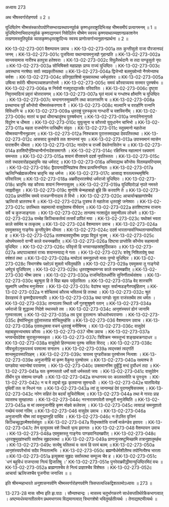 अध्यायः 273

अथ भीषस्वर्गारोहणपर्व ॥ 2 ॥

युधिष्ठिरेण भीष्मसंस्कारोपयोगिसम्भारप्रस्थापनपूर्वकं कृष्णधृतराष्ट्रादिभिःसह भीष्मसमीपं प्रत्यागमनम् ॥ 1 ॥ युधिष्ठिरेणाभिवादनपूर्वकं कृष्णाद्यागमनं निवेदितेन भीष्मेण स्वस्य कृष्णयाथात्म्यज्ञानप्रकाशनेन तत्प्रणामस्तुतिपूर्वकं व्यासकृष्णधृतराष्ट्रादिभ्यः स्वस्य प्राणोत्सर्गाभ्यनुज्ञानप्रार्थना ॥ 2 ॥

KK-13-02-273-001	वैशम्पायन उवाच ।
KK-13-02-273-001a	ततः कुन्तीसुतो राजा पौरजानपदं जनम् ।
KK-13-02-273-001c	पूजयित्वा यथान्यायमनुजज्ञे गृहान्प्रति ॥
KK-13-02-273-002a	सान्त्वयामास नारीश्च हतपुत्रा हतेश्वराः ।
KK-13-02-273-002c	विपुलैरर्थदानैः स तदा पाण्डुसुतो नृपः ॥
KK-13-02-273-003a	सोभिषिक्तो महाप्राज्ञः प्राप्य राज्यं युधिष्ठिरः ।
KK-13-02-273-003c	अवस्थाप्य नरश्रेष्ठः सर्वाः स्वप्रकृतीस्तथा ॥
KK-13-02-273-004a	द्विजेभ्यो बलमुख्येभ्यो नैगमेभ्यश्च सर्वशः ।
KK-13-02-273-004c	प्रतिगृह्याशिषो मुख्यास्तथा धर्मभृतांवरः ॥
KK-13-02-273-005a	उषित्वा शर्वरीः श्रीमान्पञ्चाशन्नगरोत्तमे ।
KK-13-02-273-005c	समयं कौरवाग्र्यस्य सस्मार पुरुषर्षभः ॥
KK-13-02-273-006a	स निर्ययौ गजपुराद्याजकैः परिवारितः ।
KK-13-02-273-006c	दृष्ट्वा निवृत्तमादित्यं प्रवृत्तं चोत्तरायणम् ॥
KK-13-02-273-007a	घृतं माल्यं च गन्धांश्च क्षौमाणि च युधिष्ठिरः ।
KK-13-02-273-007c	चन्दनागरुमुख्यानि तथा कालगरूणि च ॥
KK-13-02-273-008a	प्रस्थाप्यच पूर्वं कौन्तेयो भीष्मसंस्करणाय वै ।
KK-13-02-273-008c	माल्यानि च वरार्हाणि रत्नानि विविधानि च ॥
KK-13-02-273-009a	धृतराष्ट्रं पुरुस्कृत्य गान्धारीं च यशस्विनीम् ।
KK-13-02-273-009c	मातरं च पृथां धीमान्भ्रातॄंश्च पुरुषर्षभान् ॥
KK-13-02-273-010a	जनार्दनेनानुगतो विदुरेण च धीमता ।
KK-13-02-273-010c	युयुत्सुना च कौरव्यो युयुधानेन चाभिभो ॥
KK-13-02-273-011a	महता राजभोगेन पारिबर्हेण संवृतः ।
KK-13-02-273-011c	स्तूयमानो महातेजा भीष्मस्याग्नीननुव्रजन् ॥
KK-13-02-273-012a	निश्चक्राम पुरात्तस्माद्यथा देवपतिस्तथा ।
KK-13-02-273-012c	आससाद कुरुक्षेत्रे ततः शान्तनवं नृपः ॥
KK-13-02-273-013a	उपास्यमानं व्यासेन पाराशर्येण धीमता ।
KK-13-02-273-013c	नारदेन च राजर्षे देवलेनासितेन च ॥
KK-13-02-273-014a	हतशिष्टैर्नृपैश्चान्यैर्नानादेशसमागतैः ।
KK-13-02-273-014c	रक्षिभिश्च महात्मानं रक्ष्यमाणं समन्ततः ॥
KK-13-02-273-015a	शयानं वीरशयने ददर्श नृपतिस्ततः ।
KK-13-02-273-015c	ततो रथादवारोहद्भ्रातृभिः सह धर्मराट् ॥
KK-13-02-273-016a	अभिवाद्याथ कौन्तेयः पितामहमरिन्दमम् ।
KK-13-02-273-016c	द्वैपायनादीन्विप्रांश्च तैश्च प्रत्यभिनन्दितः ॥
KK-13-02-273-017a	ऋत्विग्भिर्ब्रह्मकल्पैश्च भ्रातृभिः सह धर्मजः ।
KK-13-02-273-017c	आसाद्य शरतल्पस्थमृषिभिः परिवारितम् ॥
KK-13-02-273-018a	अब्रवीद्भरतश्रेष्ठं धर्मराजो युधिष्ठिरः ।
KK-13-02-273-018c	भ्रातृभिः सह कौरव्यः शयानं निम्नगासुतम् ॥
KK-13-02-273-019a	युधिष्ठिरोऽहं नृपते नमस्ते जाह्नवीसुत ।
KK-13-02-273-019c	शृणोषि चेन्महाबाहो ब्रूहि किं करवाणि ते ॥
KK-13-02-273-020a	प्राप्तोस्मि समये राजन्नग्नीनादाय ते विभो ।
KK-13-02-273-020c	आचार्यान्ब्राह्मणांश्चैव ऋत्विजो भ्रातरश्च मे ॥
KK-13-02-273-021a	पुत्रश्च ते महातेजा धृतराष्ट्रो जनेश्वरः ।
KK-13-02-273-021c	उपस्थितः सहामात्यो वासुदेवश्च वीर्यवान् ॥
KK-13-02-273-022a	हतशिष्टाश्च राजानः सर्वे च कुरुजाङ्गलाः ।
KK-13-02-273-022c	तान्पश्य नरशार्दूल समुन्मीलय लोचने ॥
KK-13-02-273-023a	यच्चेह किञ्चित्कर्तव्यं तत्सर्वं प्रापितं मया ।
KK-13-02-273-023c	यथोक्तं भवता काले सर्वमेव च तत्कृतम् ॥
KK-13-02-273-024	वैशम्पायन उवाच ।
KK-13-02-273-024a	एवमुक्तस्तु गाङ्गेयः कुन्तीपुत्रेण धीमता ।
KK-13-02-273-024c	ददर्श भारतान्सर्वान्स्थितान्सम्परिवार्य ह ॥
KK-13-02-273-025a	ततश्चलवपुर्भीष्मः प्रगृह्य विपुलं भुजम् ।
KK-13-02-273-025c	ओघमेघस्वरो वाग्मी काले वचनमब्रवीत् ॥
KK-13-02-273-026a	दिष्ट्या प्राप्तोसि कौन्तेय सहामात्यो युधिष्ठिर ।
KK-13-02-273-026c	परिवृत्तो हि भगवान्सहस्रांशुर्दिवाकरः ॥
KK-13-02-273-027a	अष्टपञ्चाशतं रात्र्यः शयानस्याद्य मे गताः ।
KK-13-02-273-027c	शरेषु निशिताग्रेषु यथा वर्षशतं तथा ॥
KK-13-02-273-028a	माघोऽयं समनुप्राप्तो मासः पुण्यो युधिष्ठिर ।
KK-13-02-273-028c	त्रिभागशेषः पक्षोऽयं शुक्लो भवितुमर्हति ॥
KK-13-02-273-029a	एवमुक्त्वा तु गाङ्गेयो धर्मपुत्रं युधिष्ठिरम् ।
KK-13-02-273-029c	धृतराष्ट्रमथामन्त्र्य काले वचनमब्रवीत् ॥
KK-13-02-273-030	भीष्म उवाच ।
KK-13-02-273-030a	राजन्विदितधर्मोसि सुनिर्णीतार्थसंशयः ।
KK-13-02-273-030c	बहुश्रुता हि ते विप्रा बहवः पर्युपासिताः ॥
KK-13-02-273-031a	वेद शास्त्राणि सूक्ष्माणि धर्मांश्च मनुजेश्वर ।
KK-13-02-273-031c	वेदांश्च चतुरः सर्वान्षडङ्गैरुपबृंहितान् ॥
KK-13-02-273-032a	न शोचितव्यं कौरव्य भवितव्यं हि तत्तथा ।
KK-13-02-273-032c	श्रुतं देवरहस्यं ते कृष्णद्वैपायनादपि ॥
KK-13-02-273-033a	यथा पाण्डोः सुता राजंस्तथैव तव धर्मतः ।
KK-13-02-273-033c	तान्पालय स्थितो धर्मे गुरुशुश्रूषणे रतान् ॥
KK-13-02-273-034a	धर्मराजो हि शुद्धात्मा निदेशे स्थास्यते तव ।
KK-13-02-273-034c	आनृशंस्यपरं ह्येनं जानामि गुरुवत्सलम् ॥
KK-13-02-273-035a	तव पुत्रा दुरात्मानः क्रोधलोभपरायणाः ।
KK-13-02-273-035c	ईर्ष्याभिभूता दुर्वृत्तास्तान्न शोचितुमर्हसि ॥
KK-13-02-273-036	वैशम्पायन उवाच ।
KK-13-02-273-036a	एतावधुक्त्वा वचनं धृतराष्ट्रं मनीषिणम् ।
KK-13-02-273-036c	वासुदेवं महाबाहुमभ्यभाषय कौरवः ॥
KK-13-02-273-037	भीष्म उवाच ।
KK-13-02-273-037a	भगवन्देवदेवेश सुरासुरनमस्कृत ।
KK-13-02-273-037c	त्रिविक्रम नमस्तुभ्यं शङ्खचक्रगदाधर ॥
KK-13-02-273-038a	वासुदेवो हिरण्यात्मा पुरुषः सविता विराद् ।
KK-13-02-273-038c	जीवभूतोऽनुरूपस्त्वं परमात्मा सनातनः ॥
KK-13-02-273-039a	त्वद्भक्तं त्वद्गतिं शान्तमुदारमपरिग्रहम् ।
KK-13-02-273-039c	त्रायस्व पुण्डरीकाक्ष पुरुषोत्तम नित्यशः ।
KK-13-02-273-039e	अनुजानीहि मां कृष्ण वैकुण्ठ पुरुषोत्तम ॥
KK-13-02-273-040a	रक्ष्याश्च ते पाण्डवेया भवान्येषां परायणम् ।
KK-13-02-273-040c	उक्तवानस्मि दुर्बुद्धिं मन्दं दुर्योधनं तदा ॥
KK-13-02-273-041a	यतः कृष्णस्ततो धर्मो यतो धर्मस्ततो जयः ।
KK-13-02-273-041c	वासुदेवेन तीर्थेन पुत्र संशाम्य पाण्डवैः ॥
KK-13-02-273-042a	सन्धानस्य परः कालस्तवेति च पुनःपुनः ।
KK-13-02-273-042c	न च मे तद्वचो मूढः कृतवान्स सुमन्दधीः ।
KK-13-02-273-042e	घातयित्वेह पृथिवीं ततः स निधनं गतः ॥
KK-13-02-273-043a	त्वां तु जानाम्यहं देवं पुराणमृषिसत्तमम् ।
KK-13-02-273-043c	नरेण सहितं देव बदर्यां सुचिरोषितम् ॥
KK-13-02-273-044a	तथा मे नारदः प्राह व्यासश्च सुमहातपाः ।
KK-13-02-273-044c	नरनारायणावेतौ सम्भूतौ मनुजेष्विति ॥
KK-13-02-273-045a	स मां त्वमनुजानीहि कृष्ण मोक्ष्ये कलेवरम् ।
KK-13-02-273-045c	त्वयाऽहं समनुज्ञातो गच्छेयं परमां गतिम् ॥
KK-13-02-273-046	वासुदेव उवाच ।
KK-13-02-273-046a	अनुजानामि भीष्म त्वां वसून्प्राप्नुहि पार्थिव ।
KK-13-02-273-046c	न तेऽस्ति वृजिनं किञ्चिच्छुद्धात्मैश्वर्यसंयुतः ॥
KK-13-02-273-047a	पितृभक्तोसि राजर्षे मार्कण्डेय इवापरः ।
KK-13-02-273-047c	तेन मृत्युस्तव वशे स्थितो भृत्य इवानतः ॥
KK-13-02-273-048	वैशम्पायन उवाच ।
KK-13-02-273-048a	एवमुक्तस्तु गाङ्गेयः पाण्डवानिदमब्रवीत् ।
KK-13-02-273-048c	धृतराष्ट्रमुखांश्चापि सर्वांश्च सुहृदस्तथा ॥
KK-13-02-273-049a	प्राणानुत्स्रष्टुमिच्छामि तत्रानुज्ञातुमर्हथ ।
KK-13-02-273-049c	सत्येषु यतितव्यं वः सत्यं हि परमं बलम् ॥
KK-13-02-273-050a	आनृशंस्यपरैर्भाव्यं सदैव नियतात्मभिः ।
KK-13-02-273-050c	ब्रह्मण्यैर्धर्मशीलैश्च तपोनित्यैश्च भारताः ॥
KK-13-02-273-051a	इत्युक्त्वा सुहृदः सर्वांस्तथा सम्पूज्य चैव ह ।
KK-13-02-273-051c	`धनं बहुविधं राजन्दत्त्वा नित्यं द्विजातिषु ।'
KK-13-02-273-051e	पुनरेवाब्रवीद्धीमान्युधिष्ठिरमिदं वचः ॥
KK-13-02-273-052a	ब्राह्मणाश्चैव ते नित्यं प्राज्ञाश्चैव विशेषतः ।
KK-13-02-273-052c	आचार्या ऋत्विजश्चैव पूजनीया जनाधिप ॥ ॥

इति श्रीमन्महाभारते अनुशासनपर्वणि भीष्मस्वर्गारोहणपर्वणि त्रिसप्तत्यधिकद्विशततमोऽध्यायः ॥ 273 ॥

13-273-28 मासः सौम्य इति झ.पाठः । सौम्यश्चान्द्रः । मासस्य चतुर्भागकरणे सार्धसप्ततिथेरेकैकभागत्वात् । अष्टम्यर्धस्यानतीतत्वेन प्रथमभागस्य विद्यमानत्वात् त्रिभागशेषो भवितुमर्हतीत्यर्थः । तेनाद्याष्टमीत्यर्थः ॥
